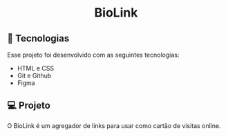 <h1 align="center"> BioLink </h1>

## 🚀 Tecnologias

Esse projeto foi desenvolvido com as seguintes tecnologias:

- HTML e CSS
- Git e Github
- Figma

## 💻 Projeto

O BioLink é um agregador de links para usar como cartão de visitas online.
